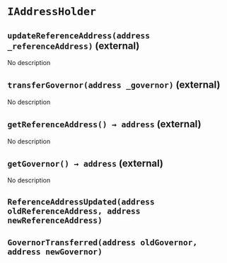 # `IAddressHolder`

## `updateReferenceAddress(address _referenceAddress)` (external)

No description

## `transferGovernor(address _governor)` (external)

No description

## `getReferenceAddress() → address` (external)

No description

## `getGovernor() → address` (external)

No description

## `ReferenceAddressUpdated(address oldReferenceAddress, address newReferenceAddress)`

## `GovernorTransferred(address oldGovernor, address newGovernor)`
